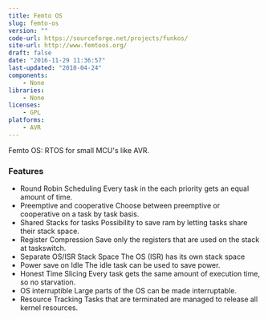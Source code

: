 ```yaml
---
title: Femto OS
slug: femto-os
version: ""
code-url: https://sourceforge.net/projects/funkos/
site-url: http://www.femtoos.org/
draft: false
date: "2016-11-29 11:36:57"
last-updated: "2010-04-24"
components:
    - None
libraries:
    - None
licenses:
    - GPL
platforms:
    - AVR
---
```



Femto OS: RTOS for small MCU's like AVR.

<!--more-->

### Features
- Round Robin Scheduling	Every task in the each priority gets an equal amount of time.
- Preemptive and cooperative	Choose between preemptive or cooperative on a task by task basis.
- Shared Stacks for tasks	Possibility to save ram by letting tasks share their stack space.
- Register Compression	Save only the registers that are used on the stack at taskswitch.
- Separate OS/ISR Stack Space	The OS (ISR) has its own stack space
- Power save on Idle	The idle task can be used to save power.
- Honest Time Slicing	Every task gets the same amount of execution time, so no starvation.
- OS interruptible	Large parts of the OS can be made interruptable.
- Resource Tracking	Tasks that are terminated are managed to release all kernel resources.


